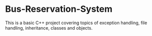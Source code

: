 # Bus-Reservation-System
This is a basic C++ project covering topics of exception handling, file handling, inheritance, classes and objects.
